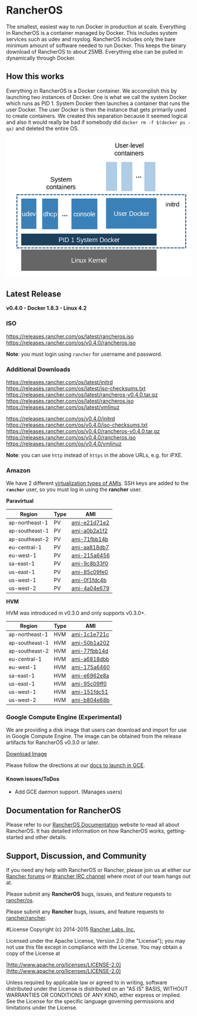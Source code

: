 # RancherOS

The smallest, easiest way to run Docker in production at scale.  Everything in RancherOS is a container managed by Docker.  This includes system services such as udev and rsyslog.  RancherOS includes only the bare minimum amount of software needed to run Docker.  This keeps the binary download of RancherOS to about 25MB.  Everything else can be pulled in dynamically through Docker.

## How this works

Everything in RancherOS is a Docker container.  We accomplish this by launching two instances of
Docker.  One is what we call the system Docker which runs as PID 1.  System Docker then launches
a container that runs the user Docker.  The user Docker is then the instance that gets primarily
used to create containers.  We created this separation because it seemed logical and also
it would really be bad if somebody did `docker rm -f $(docker ps -qa)` and deleted the entire OS.

![How it works](docs/rancheros.png "How it works")


## Latest Release

**v0.4.0 - Docker 1.8.3 - Linux 4.2**

### ISO

https://releases.rancher.com/os/latest/rancheros.iso  
https://releases.rancher.com/os/v0.4.0/rancheros.iso  

**Note**: you must login using `rancher` for username and password.

### Additional Downloads

https://releases.rancher.com/os/latest/initrd
https://releases.rancher.com/os/latest/iso-checksums.txt
https://releases.rancher.com/os/latest/rancheros-v0.4.0.tar.gz
https://releases.rancher.com/os/latest/rancheros.iso
https://releases.rancher.com/os/latest/vmlinuz

https://releases.rancher.com/os/v0.4.0/initrd
https://releases.rancher.com/os/v0.4.0/iso-checksums.txt
https://releases.rancher.com/os/v0.4.0/rancheros-v0.4.0.tar.gz
https://releases.rancher.com/os/v0.4.0/rancheros.iso
https://releases.rancher.com/os/v0.4.0/vmlinuz

**Note**: you can use `http` instead of `https` in the above URLs, e.g. for iPXE.  

### Amazon

We have 2 different [virtualization types of AMIs](http://docs.aws.amazon.com/AWSEC2/latest/UserGuide/virtualization_types.html). SSH keys are added to the **`rancher`** user, so you must log in using the **rancher** user.

**Paravirtual**

Region | Type | AMI |
-------|------|------
ap-northeast-1 | PV |  [ami-e21d71e2](https://console.aws.amazon.com/ec2/home?region=ap-northeast-1#launchInstanceWizard:ami=ami-e21d71e2)
ap-southeast-1 | PV |  [ami-a0b2a1f2](https://console.aws.amazon.com/ec2/home?region=ap-southeast-1#launchInstanceWizard:ami=ami-a0b2a1f2)
ap-southeast-2 | PV |  [ami-71fbb14b](https://console.aws.amazon.com/ec2/home?region=ap-southeast-2#launchInstanceWizard:ami=ami-71fbb14b)
eu-central-1 | PV |  [ami-aa818db7](https://console.aws.amazon.com/ec2/home?region=eu-central-1#launchInstanceWizard:ami=ami-aa818db7)
eu-west-1 | PV |  [ami-215a6456](https://console.aws.amazon.com/ec2/home?region=eu-west-1#launchInstanceWizard:ami=ami-215a6456)
sa-east-1 | PV |  [ami-9c8b33f0](https://console.aws.amazon.com/ec2/home?region=sa-east-1#launchInstanceWizard:ami=ami-9c8b33f0)
us-east-1 | PV |  [ami-85c09fe0](https://console.aws.amazon.com/ec2/home?region=us-east-1#launchInstanceWizard:ami=ami-85c09fe0)
us-west-1 | PV |  [ami-0f1fdc4b](https://console.aws.amazon.com/ec2/home?region=us-west-1#launchInstanceWizard:ami=ami-0f1fdc4b)
us-west-2 | PV |  [ami-4a04e679](https://console.aws.amazon.com/ec2/home?region=us-west-2#launchInstanceWizard:ami=ami-4a04e679)

**HVM**

HVM was introduced in v0.3.0 and only supports v0.3.0+.

Region | Type | AMI |
-------|------|------
ap-northeast-1 | HVM |  [ami-1c1e721c](https://console.aws.amazon.com/ec2/home?region=ap-northeast-1#launchInstanceWizard:ami=ami-1c1e721c)
ap-southeast-1 | HVM |  [ami-50b1a202](https://console.aws.amazon.com/ec2/home?region=ap-southeast-1#launchInstanceWizard:ami=ami-50b1a202)
ap-southeast-2 | HVM |  [ami-77fbb14d](https://console.aws.amazon.com/ec2/home?region=ap-southeast-2#launchInstanceWizard:ami=ami-77fbb14d)
eu-central-1 | HVM |  [ami-a6818dbb](https://console.aws.amazon.com/ec2/home?region=eu-central-1#launchInstanceWizard:ami=ami-a6818dbb)
eu-west-1 | HVM |  [ami-175a6460](https://console.aws.amazon.com/ec2/home?region=eu-west-1#launchInstanceWizard:ami=ami-175a6460)
sa-east-1 | HVM |  [ami-e6962e8a](https://console.aws.amazon.com/ec2/home?region=sa-east-1#launchInstanceWizard:ami=ami-e6962e8a)
us-east-1 | HVM |  [ami-95c09ff0](https://console.aws.amazon.com/ec2/home?region=us-east-1#launchInstanceWizard:ami=ami-95c09ff0)
us-west-1 | HVM |  [ami-151fdc51](https://console.aws.amazon.com/ec2/home?region=us-west-1#launchInstanceWizard:ami=ami-151fdc51)
us-west-2 | HVM |  [ami-b804e68b](https://console.aws.amazon.com/ec2/home?region=us-west-2#launchInstanceWizard:ami=ami-b804e68b)

### Google Compute Engine (Experimental)

We are providing a disk image that users can download and import for use in Google Compute Engine. The image can be obtained from the release artifacts for RancherOS v0.3.0 or later.

[Download Image](https://github.com/rancher/os/releases/download/v0.4.0/rancheros-v0.4.0.tar.gz)

Please follow the directions at our [docs to launch in GCE](http://docs.rancher.com/os/running-rancheros/cloud/gce/). 

#### Known issues/ToDos
 * Add GCE daemon support. (Manages users)

## Documentation for RancherOS

Please refer to our [RancherOS Documentation](http://docs.rancher.com/os/) website to read all about RancherOS. It has detailed information on how RancherOS works, getting-started and other details.

## Support, Discussion, and Community
If you need any help with RancherOS or Rancher, please join us at either our [Rancher forums](http://forums.rancher.com) or [#rancher IRC channel](http://webchat.freenode.net/?channels=rancher) where most of our team hangs out at.

Please submit any **RancherOS** bugs, issues, and feature requests to [rancher/os](//github.com/rancher/os/issues).

Please submit any **Rancher** bugs, issues, and feature requests to [rancher/rancher](//github.com/rancher/rancher/issues).

#License
Copyright (c) 2014-2015 [Rancher Labs, Inc.](http://rancher.com)

Licensed under the Apache License, Version 2.0 (the "License");
you may not use this file except in compliance with the License.
You may obtain a copy of the License at

[http://www.apache.org/licenses/LICENSE-2.0](http://www.apache.org/licenses/LICENSE-2.0)

Unless required by applicable law or agreed to in writing, software
distributed under the License is distributed on an "AS IS" BASIS,
WITHOUT WARRANTIES OR CONDITIONS OF ANY KIND, either express or implied.
See the License for the specific language governing permissions and
limitations under the License.

